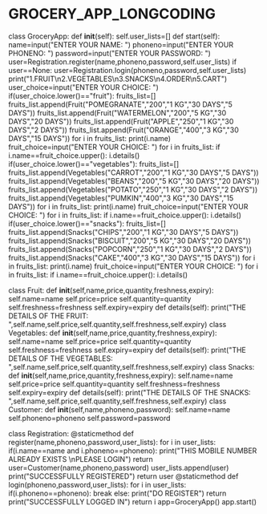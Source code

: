 # GROCERY_APP_LONGCODING
class GroceryApp:
    def __init__(self):
        self.user_lists=[]
    def start(self):
        name=input("ENTER YOUR NAME: ")
        phoneno=input("ENTER YOUR PHONENO: ")
        password=input("ENTER YOUR PASSWORD: ")
        user=Registration.register(name,phoneno,password,self.user_lists)
        if user==None:
            user=Registration.login(phoneno,password,self.user_lists) 
        print("1.FRUIT\n2.VEGETABLES\n3.SNACKS\n4.ORDER\n5.CART")
        user_choice=input("ENTER YOUR CHOICE: ")
        if(user_choice.lower()=="fruit"):
            fruits_list=[]
            fruits_list.append(Fruit("POMEGRANATE","200","1 KG","30 DAYS","5 DAYS"))
            fruits_list.append(Fruit("WATERMELON","200","5 KG","30 DAYS","20 DAYS"))
            fruits_list.append(Fruit("APPLE","250","1 KG","30 DAYS","2 DAYS"))
            fruits_list.append(Fruit("ORANGE","400","3 KG","30 DAYS","15 DAYS"))
            for i in fruits_list:
                print(i.name)
            fruit_choice=input("ENTER YOUR CHOICE: ")
            for i in fruits_list:
                if i.name==fruit_choice.upper():
                    i.details()
        if(user_choice.lower()=="vegetables"):
            fruits_list=[]
            fruits_list.append(Vegetables("CARROT","200","1 KG","30 DAYS","5 DAYS"))
            fruits_list.append(Vegetables("BEANS","200","5 KG","30 DAYS","20 DAYS"))
            fruits_list.append(Vegetables("POTATO","250","1 KG","30 DAYS","2 DAYS"))
            fruits_list.append(Vegetables("PUMKIN","400","3 KG","30 DAYS","15 DAYS"))
            for i in fruits_list:
                print(i.name)
            fruit_choice=input("ENTER YOUR CHOICE: ")
            for i in fruits_list:
                if i.name==fruit_choice.upper():
                    i.details()
        if(user_choice.lower()=="snacks"):
            fruits_list=[]
            fruits_list.append(Snacks("CHIPS","200","1 KG","30 DAYS","5 DAYS"))
            fruits_list.append(Snacks("BISCUIT","200","5 KG","30 DAYS","20 DAYS"))
            fruits_list.append(Snacks("POPCORN","250","1 KG","30 DAYS","2 DAYS"))
            fruits_list.append(Snacks("CAKE","400","3 KG","30 DAYS","15 DAYS"))
            for i in fruits_list:
                print(i.name) 
            fruit_choice=input("ENTER YOUR CHOICE: ")
            for i in fruits_list:
                if i.name==fruit_choice.upper():
                    i.details()

class Fruit:
    def __init__(self,name,price,quantity,freshness,expiry):
        self.name=name
        self.price=price
        self.quantity=quantity
        self.freshness=freshness
        self.expiry=expiry
    def details(self):
        print("THE DETAILS OF THE FRUIT: ",self.name,self.price,self.quantity,self.freshness,self.expiry)
class Vegetables:
    def __init__(self,name,price,quantity,freshness,expiry):
        self.name=name
        self.price=price
        self.quantity=quantity
        self.freshness=freshness
        self.expiry=expiry
    def details(self):
        print("THE DETAILS OF THE VEGETABLES: ",self.name,self.price,self.quantity,self.freshness,self.expiry)
class Snacks:
    def __init__(self,name,price,quantity,freshness,expiry):
        self.name=name
        self.price=price
        self.quantity=quantity
        self.freshness=freshness
        self.expiry=expiry
    def details(self):
        print("THE DETAILS OF THE SNACKS: ",self.name,self.price,self.quantity,self.freshness,self.expiry)
class Customer:
    def __init__(self,name,phoneno,password):
        self.name=name
        self.phoneno=phoneno
        self.password=password


class Registration:
    @staticmethod
    def register(name,phoneno,password,user_lists):
        for i in user_lists:
            if(i.name==name and i.phoneno==phoneno):
                print("THIS MOBILE NUMBER ALREADY EXISTS \nPLEASE LOGIN")
                return 
        user=Customer(name,phoneno,password)
        user_lists.append(user)
        print("SUCCESSFULLY REGISTERED")
        return user
    @staticmethod 
    def login(phoneno,password,user_lists):
        for i in user_lists:
            if(i.phoneno==phoneno):
                break
        else:
            print("DO REGISTER")
            return 
        print("SUCCESSFULLY LOGGED IN")
        return i 
app=GroceryApp()
app.start()






